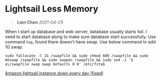 # Lightsail Less Memory
> **Lien Chen** *2021-04-29*

When I start up database and web server, database usually starts fail. I need to start database along to make sure database start successfully.
Use command `top`, found there doesn't have swap. Use below command to add 1G swap.

```
sudo fallocate -l 1G /swapfile && sudo chmod 600 /swapfile && sudo mkswap /swapfile && sudo swapon /swapfile && sudo sed -i '$ a\/swapfile swap swap defaults 0 0' /etc/fstab
```

[Amazon lightsail instance down every day [fixed]](https://stefvanlooveren.me/blog/amazon-lightsail-instance-down-every-day-fixed)
